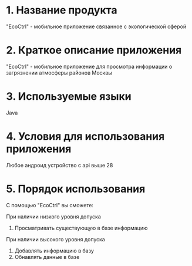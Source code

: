 # 1. Название продукта
"EcoCtrl" - мобильное приложение связанное с экологической сферой

# 2. Краткое описание приложения
"EcoCtrl" - мобильное приложение для просмотра информации о загрязнении атмосферы районов Москвы

# 3. Используемые языки
Java

# 4. Условия для использования приложения
Любое андроид устройство с api выше 28

# 5. Порядок использования
С помощью "EcoCtrl" вы сможете:

При наличии низкого уровня допуска
1) Просматривать существующую в базе информацию

При наличии высокого уровня допуска
1) Добавлять информацию в базу
2) Обнавлять данные в базе
